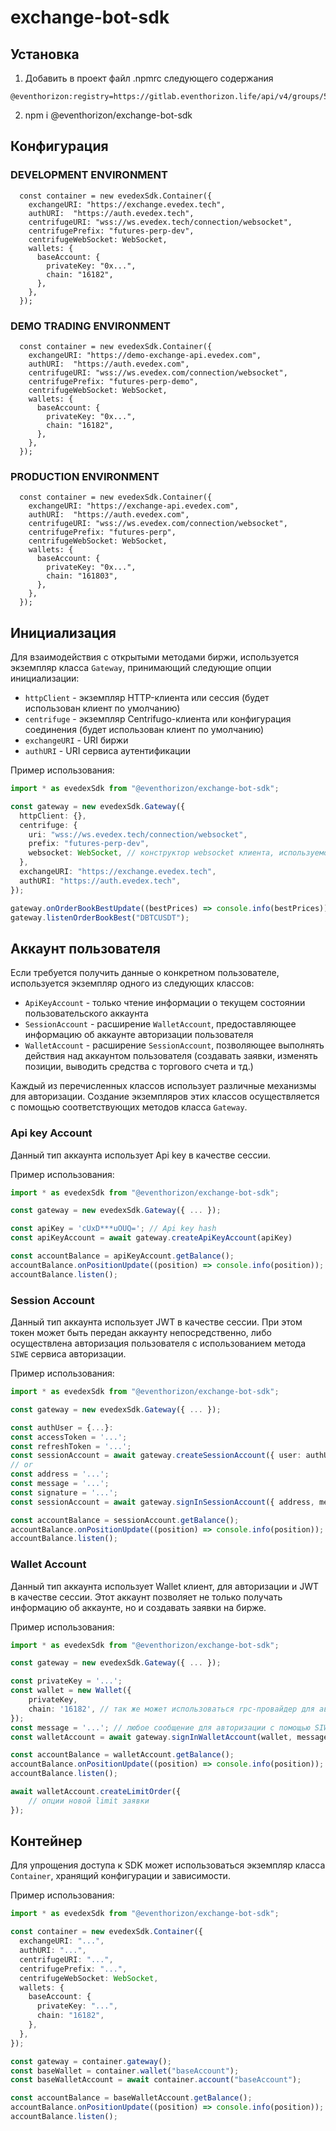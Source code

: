 # exchange-bot-sdk

## Установка
1. Добавить в проект файл .npmrc следующего содержания
```
@eventhorizon:registry=https://gitlab.eventhorizon.life/api/v4/groups/59/-/packages/npm/
```
2. npm i @eventhorizon/exchange-bot-sdk

## Конфигурация

### DEVELOPMENT ENVIRONMENT
```
  const container = new evedexSdk.Container({
    exchangeURI: "https://exchange.evedex.tech",
    authURI:  "https://auth.evedex.tech",
    centrifugeURI: "wss://ws.evedex.tech/connection/websocket",
    centrifugePrefix: "futures-perp-dev",
    centrifugeWebSocket: WebSocket,
    wallets: {
      baseAccount: {
        privateKey: "0x...",
        chain: "16182",
      },
    },
  });
```

### DEMO TRADING ENVIRONMENT
```
  const container = new evedexSdk.Container({
    exchangeURI: "https://demo-exchange-api.evedex.com",
    authURI:  "https://auth.evedex.com",
    centrifugeURI: "wss://ws.evedex.com/connection/websocket",
    centrifugePrefix: "futures-perp-demo",
    centrifugeWebSocket: WebSocket,
    wallets: {
      baseAccount: {
        privateKey: "0x...",
        chain: "16182",
      },
    },
  });
```

### PRODUCTION ENVIRONMENT
```
  const container = new evedexSdk.Container({
    exchangeURI: "https://exchange-api.evedex.com",
    authURI:  "https://auth.evedex.com",
    centrifugeURI: "wss://ws.evedex.com/connection/websocket",
    centrifugePrefix: "futures-perp",
    centrifugeWebSocket: WebSocket,
    wallets: {
      baseAccount: {
        privateKey: "0x...",
        chain: "161803",
      },
    },
  });
```

## Инициализация

Для взаимодействия с открытыми методами биржи, используется экземпляр класса `Gateway`, принимающий следующие опции инициализации:

- `httpClient` - экземпляр HTTP-клиента или сессия (будет использован клиент по умолчанию)
- `centrifuge` - экземпляр Centrifugo-клиента или конфигурация соединения (будет использован клиент по умолчанию)
- `exchangeURI` - URI биржи
- `authURI` - URI сервиса аутентификации

Пример использования:

```ts
import * as evedexSdk from "@eventhorizon/exchange-bot-sdk";

const gateway = new evedexSdk.Gateway({
  httpClient: {},
  centrifuge: {
    uri: "wss://ws.evedex.tech/connection/websocket",
    prefix: "futures-perp-dev",
    websocket: WebSocket, // конструктор websocket клиента, используемого в данном окружении
  },
  exchangeURI: "https://exchange.evedex.tech",
  authURI: "https://auth.evedex.tech",
});

gateway.onOrderBookBestUpdate((bestPrices) => console.info(bestPrices));
gateway.listenOrderBookBest("DBTCUSDT");
```

## Аккаунт пользователя

Если требуется получить данные о конкретном пользователе, используется экземпляр одного из следующих классов:

- `ApiKeyAccount` - только чтение информации о текущем состоянии пользовательского аккаунта
- `SessionAccount` - расширение `WalletAccount`, предоставляющее информацию об аккаунте авторизации пользователя
- `WalletAccount` - расширение `SessionAccount`, позволяющее выполнять действия над аккаунтом пользователя (создавать заявки, изменять позиции, выводить средства с торгового счета и тд.)

Каждый из перечисленных классов использует различные механизмы для авторизации. Создание экземпляров этих классов осуществляется с помощью соответствующих методов класса `Gateway`.

### Api key Account

Данный тип аккаунта использует Api key в качестве сессии.

Пример использования:

```ts
import * as evedexSdk from "@eventhorizon/exchange-bot-sdk";

const gateway = new evedexSdk.Gateway({ ... });

const apiKey = 'cUxD***uOUQ='; // Api key hash
const apiKeyAccount = await gateway.createApiKeyAccount(apiKey)

const accountBalance = apiKeyAccount.getBalance();
accountBalance.onPositionUpdate((position) => console.info(position));
accountBalance.listen();
```

### Session Account

Данный тип аккаунта использует JWT в качестве сессии. При этом токен может быть передан аккаунту непосредственно, либо осуществлена авторизация пользователя с использованием метода `SIWE` сервиса авторизации.

Пример использования:

```ts
import * as evedexSdk from "@eventhorizon/exchange-bot-sdk";

const gateway = new evedexSdk.Gateway({ ... });

const authUser = {...}:
const accessToken = '...';
const refreshToken = '...';
const sessionAccount = await gateway.createSessionAccount({ user: authUser, token: { accessToken, refreshToken }});
// or
const address = '...';
const message = '...';
const signature = '...';
const sessionAccount = await gateway.signInSessionAccount({ address, message, signature });

const accountBalance = sessionAccount.getBalance();
accountBalance.onPositionUpdate((position) => console.info(position));
accountBalance.listen();
```

### Wallet Account

Данный тип аккаунта использует Wallet клиент, для авторизации и JWT в качестве сессии. Этот аккаунт позволяет не только получать информацию об аккаунте, но и создавать заявки на бирже.

Пример использования:

```ts
import * as evedexSdk from "@eventhorizon/exchange-bot-sdk";

const gateway = new evedexSdk.Gateway({ ... });

const privateKey = '...';
const wallet = new Wallet({
    privateKey,
    chain: '16182', // так же может использоваться rpc-провайдер для автоматического определения chainId
});
const message = '...'; // любое сообщение для авторизации с помощью SIWE
const walletAccount = await gateway.signInWalletAccount(wallet, message);

const accountBalance = walletAccount.getBalance();
accountBalance.onPositionUpdate((position) => console.info(position));
accountBalance.listen();

await walletAccount.createLimitOrder({
    // опции новой limit заявки
});
```

## Контейнер

Для упрощения доступа к SDK может использоваться экземпляр класса `Container`, хранящий конфигурации и зависимости.

Пример использования:

```ts
import * as evedexSdk from "@eventhorizon/exchange-bot-sdk";

const container = new evedexSdk.Container({
  exchangeURI: "...",
  authURI: "...",
  centrifugeURI: "...",
  centrifugePrefix: "...",
  centrifugeWebSocket: WebSocket,
  wallets: {
    baseAccount: {
      privateKey: "...",
      chain: "16182",
    },
  },
});

const gateway = container.gateway();
const baseWallet = container.wallet("baseAccount");
const baseWalletAccount = await container.account("baseAccount");

const accountBalance = baseWalletAccount.getBalance();
accountBalance.onPositionUpdate((position) => console.info(position));
accountBalance.listen();
```
